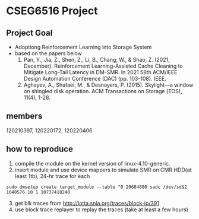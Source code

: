 # CSEG6516 Project

## Project Goal
* Adoptiong Reinforcement Learning into Storage System
* based on the papers below
    1. Pan, Y., Jia, Z., Shen, Z., Li, B., Chang, W., & Shao, Z. (2021, December). Reinforcement Learning-Assisted Cache Cleaning to Mitigate Long-Tail Latency in DM-SMR. In 2021 58th ACM/IEEE Design Automation Conference (DAC) (pp. 103-108). IEEE.
    2. Aghayev, A., Shafaei, M., & Desnoyers, P. (2015). Skylight—a window on shingled disk operation. ACM Transactions on Storage (TOS), 11(4), 1-28.

## members
120210397, 120220172, 120220406

## how to reproduce
1. compile the module on the kernel version of linux-4.10-generic.
2. insert module and use device mappers to simulate SMR on CMR HDD(at least 1tb), 24-hr trace for each 
```
sudo dmsetup create target_module --table "0 20684800 sadc /dev/sd$2 1048576 10 1 10737418240
```
3. get blk traces from http://iotta.snia.org/traces/block-io/391
4. use block trace replayer to replay the traces (take at least a few hours)
